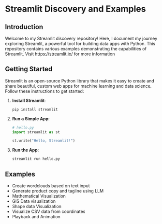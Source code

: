 # Streamlit Discovery and Examples

## Introduction

Welcome to my Streamlit discovery repository! Here, I document my journey exploring Streamlit, a powerful tool for building data apps with Python. This repository contains various examples demonstrating the capabilities of Streamlit.
Visit https://streamlit.io/ for more information

## Getting Started

Streamlit is an open-source Python library that makes it easy to create and share beautiful, custom web apps for machine learning and data science. Follow these instructions to get started:

1. **Install Streamlit**:
    ```bash
    pip install streamlit
    ```

2. **Run a Simple App**:
    ```python
    # hello.py
    import streamlit as st

    st.write("Hello, Streamlit!")
    ```

3. **Run the App**:
    ```bash
    streamlit run hello.py
    ```

## Examples
- Create wordclouds based on text input
- Generate product copy and tagline using LLM
- Mathematical Visualization 
- GIS Data visualization 
- Shape data Visualization
- Visualize CSV data from coordinates
- Playback and Animation

